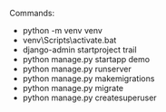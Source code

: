 Commands:


- python -m venv venv
- venv\Scripts\activate.bat
- django-admin startproject trail
- python manage.py startapp demo
- python manage.py runserver
- python manage.py makemigrations
- python manage.py migrate
- python manage.py createsuperuser
